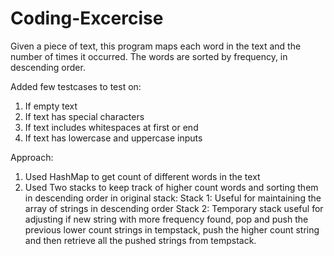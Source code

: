# Coding-Excercise

Given a piece of text, this program maps each word in the text and the number of times it occurred.
The words are sorted by frequency, in descending order.

Added few testcases to test on:
1. If empty text
2. If text has special characters
3. If text includes whitespaces at first or end
4. If text has lowercase and uppercase inputs


Approach:

1. Used HashMap to get count of different words in the text
2. Used Two stacks to keep track of higher count words and sorting them in descending order in original stack:
    Stack 1: Useful for maintaining the array of strings in descending order
    Stack 2: Temporary stack useful for adjusting if new string with more frequency found, pop and push the previous lower count strings in tempstack,
              push the higher count string and then retrieve all the pushed strings from tempstack.
